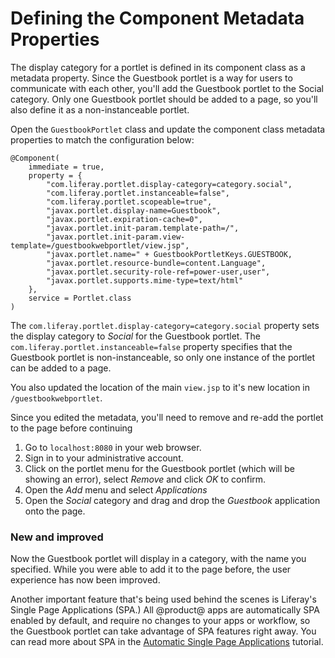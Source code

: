 # Defining the Component Metadata Properties [](id=defining-the-component-metadata-properties)

The display category for a portlet is defined in its component class as a 
metadata property. Since the Guestbook portlet is a way for users to 
communicate with each other, you'll add the Guestbook portlet to the Social 
category. Only one Guestbook portlet should be added to a page, so you'll also 
define it as a non-instanceable portlet.

Open the `GuestbookPortlet` class and update the component class metadata 
properties to match the configuration below:

    @Component(
        immediate = true,
        property = {
            "com.liferay.portlet.display-category=category.social",
            "com.liferay.portlet.instanceable=false",
            "com.liferay.portlet.scopeable=true",
            "javax.portlet.display-name=Guestbook",
            "javax.portlet.expiration-cache=0",
            "javax.portlet.init-param.template-path=/",
            "javax.portlet.init-param.view-template=/guestbookwebportlet/view.jsp",
            "javax.portlet.name=" + GuestbookPortletKeys.GUESTBOOK,
            "javax.portlet.resource-bundle=content.Language",
            "javax.portlet.security-role-ref=power-user,user",
            "javax.portlet.supports.mime-type=text/html"
        },
        service = Portlet.class
    )
    
The `com.liferay.portlet.display-category=category.social` property sets the 
display category to *Social* for the Guestbook portlet. The 
`com.liferay.portlet.instanceable=false` property specifies that the Guestbook 
portlet is non-instanceable, so only one instance of the portlet can be added 
to a page.

You also updated the location of the main `view.jsp` to it's new location in
`/guestbookwebportlet`.

Since you edited the metadata, you'll need to remove and re-add the portlet to 
the page before continuing

1. Go to `localhost:8080` in your web browser.
2. Sign in to your administrative account.
3. Click on the portlet menu for the Guestbook portlet (which will be showing
    an error), select *Remove* and click *OK* to confirm.
4. Open the *Add* menu and select *Applications*
5. Open the *Social* category and drag and drop the *Guestbook* application
    onto the page.


### New and improved
 
Now the Guestbook portlet will display in a category, with the name you 
specified. While you were able to add it to the page before, the user 
experience has now been improved.

Another important feature that's being used behind the scenes is Liferay's 
Single Page Applications (SPA.) All @product@ apps are automatically SPA 
enabled by default, and require no changes to your apps or workflow, so the 
Guestbook portlet can take advantage of SPA features right away. You can read 
more about SPA in the [Automatic Single Page Applications](/develop/tutorials/-/knowledge_base/7-0/automatic-single-page-applications) tutorial.
